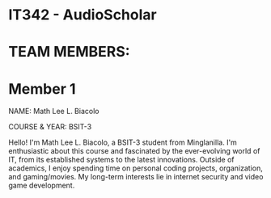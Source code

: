 # IT342 - AudioScholar

# TEAM MEMBERS:

# Member 1
NAME: Math Lee L. Biacolo

COURSE & YEAR: BSIT-3

Hello! I'm Math Lee L. Biacolo, a BSIT-3 student from Minglanilla. I'm enthusiastic about this course and fascinated by the ever-evolving world of IT, from its established systems to the latest innovations. Outside of academics, I enjoy spending time on personal coding projects, organization, and gaming/movies. My long-term interests lie in internet security and video game development.